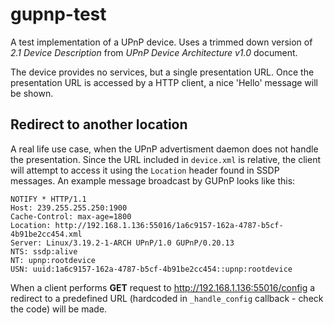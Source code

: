 # gupnp-test

A test implementation of a UPnP device. Uses a trimmed down version of
_2.1 Device Description_ from _UPnP Device Architecture v1.0_ document.

The device provides no services, but a single presentation URL. Once
the presentation URL is accessed by a HTTP client, a nice 'Hello'
message will be shown.

## Redirect to another location

A real life use case, when the UPnP advertisment daemon does not
handle the presentation. Since the URL included in `device.xml` is
relative, the client will attempt to access it using the `Location`
header found in SSDP messages. An example message broadcast by GUPnP
looks like this:

    NOTIFY * HTTP/1.1
    Host: 239.255.255.250:1900
    Cache-Control: max-age=1800
    Location: http://192.168.1.136:55016/1a6c9157-162a-4787-b5cf-4b91be2cc454.xml
    Server: Linux/3.19.2-1-ARCH UPnP/1.0 GUPnP/0.20.13
    NTS: ssdp:alive
    NT: upnp:rootdevice
    USN: uuid:1a6c9157-162a-4787-b5cf-4b91be2cc454::upnp:rootdevice

When a client performs **GET** request to
http://192.168.1.136:55016/config a redirect to a predefined URL
(hardcoded in `_handle_config` callback - check the code) will be
made.
